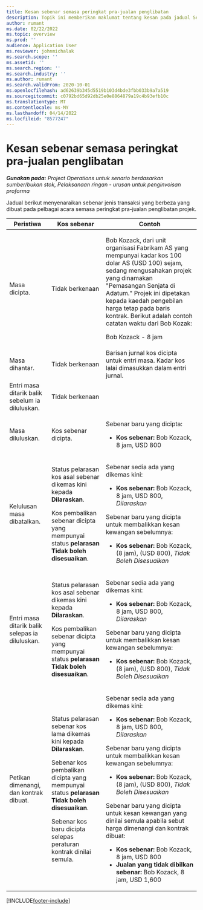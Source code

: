 ```yaml
---
title: Kesan sebenar semasa peringkat pra-jualan penglibatan
description: Topik ini memberikan maklumat tentang kesan pada jadual Sebenar pada pelbagai acara semasa engagment berada di peringkat pra-jualan dalam Microsoft Dynamics 365 Project Operations.
author: rumant
ms.date: 02/22/2022
ms.topic: overview
ms.prod: ''
audience: Application User
ms.reviewer: johnmichalak
ms.search.scope: ''
ms.assetid: ''
ms.search.region: ''
ms.search.industry: ''
ms.author: rumant
ms.search.validFrom: 2020-10-01
ms.openlocfilehash: ad62639b345d5519b103d4bde3fbb033b9a7a519
ms.sourcegitcommit: c0792bd65d92db25e0e8864879a19c4b93efb10c
ms.translationtype: MT
ms.contentlocale: ms-MY
ms.lasthandoff: 04/14/2022
ms.locfileid: "8577247"
---
```

# <a name="actuals-impact-during-the-pre-sales-stage-of-an-engagement"></a>Kesan sebenar semasa peringkat pra-jualan penglibatan

_**Gunakan pada:** Project Operations untuk senario berdasarkan sumber/bukan stok, Pelaksanaan ringan - urusan untuk penginvoisan proforma_

Jadual berikut menyenaraikan sebenar jenis transaksi yang berbeza yang dibuat pada pelbagai acara semasa peringkat pra-jualan penglibatan projek.

| Peristiwa | Kos sebenar | Contoh |
|---|---|---|
| Masa dicipta. | Tidak berkenaan | <p>Bob Kozack, dari unit organisasi Fabrikam AS yang mempunyai kadar kos 100 dolar AS (USD 100) sejam, sedang mengusahakan projek yang dinamakan "Pemasangan Senjata di Adatum." Projek ini dipetakan kepada kaedah pengebilan harga tetap pada baris kontrak. Berikut adalah contoh catatan waktu dari Bob Kozak:</p><p>Bob Kozack - 8 jam</p> |
| Masa dihantar. | Tidak berkenaan | Barisan jurnal kos dicipta untuk entri masa. Kadar kos lalai dimasukkan dalam entri jurnal. |
| Entri masa ditarik balik sebelum ia diluluskan. | Tidak berkenaan | |
| Masa diluluskan. | Kos sebenar dicipta. | <p>Sebenar baru yang dicipta:</p><ul><li>**Kos sebenar:** Bob Kozack, 8 jam, USD 800</li></ul> |
| Kelulusan masa dibatalkan. | <p>Status pelarasan kos asal sebenar dikemas kini kepada **Dilaraskan**.</p><p>Kos pembalikan sebenar dicipta yang mempunyai status **pelarasan Tidak boleh disesuaikan**.</p> | <p>Sebenar sedia ada yang dikemas kini:</p><ul><li>**Kos sebenar:** Bob Kozack, 8 jam, USD 800, *Dilaraskan*</li></ul><p>Sebenar baru yang dicipta untuk membalikkan kesan kewangan sebelumnya:</p><ul><li>**Kos sebenar:** Bob Kozack, (8 jam), (USD 800), *Tidak Boleh Disesuaikan*</li></ul> |
| Entri masa ditarik balik selepas ia diluluskan. | <p>Status pelarasan kos asal sebenar dikemas kini kepada **Dilaraskan**.</p><p>Kos pembalikan sebenar dicipta yang mempunyai status **pelarasan Tidak boleh disesuaikan**.</p> | <p>Sebenar sedia ada yang dikemas kini:</p><ul><li>**Kos sebenar:** Bob Kozack, 8 jam, USD 800, *Dilaraskan*</li></ul><p>Sebenar baru yang dicipta untuk membalikkan kesan kewangan sebelumnya:</p><ul><li>**Kos sebenar:** Bob Kozack, (8 jam), (USD 800), *Tidak Boleh Disesuaikan*</li></ul> |
| Petikan dimenangi, dan kontrak dibuat. | <p>Status pelarasan sebenar kos lama dikemas kini kepada **Dilaraskan**.</p><p>Sebenar kos pembalikan dicipta yang mempunyai status **pelarasan Tidak boleh disesuaikan**.</p><p>Sebenar kos baru dicipta selepas peraturan kontrak dinilai semula.</p> | <p>Sebenar sedia ada yang dikemas kini:</p><ul><li>**Kos sebenar:** Bob Kozack, 8 jam, USD 800, *Dilaraskan*</li></ul><p>Sebenar baru yang dicipta untuk membalikkan kesan kewangan sebelumnya:</p><ul><li>**Kos sebenar:** Bob Kozack, (8 jam), (USD 800), *Tidak Boleh Disesuaikan*</li></ul><p>Sebenar baru yang dicipta untuk kesan kewangan yang dinilai semula apabila sebut harga dimenangi dan kontrak dibuat:</p><ul><li>**Kos sebenar:** Bob Kozack, 8 jam, USD 800</li><li>**Jualan yang tidak dibilkan sebenar:** Bob Kozack, 8 jam, USD 1,600</li></ul> |

[!INCLUDE[footer-include](../includes/footer-banner.md)]
